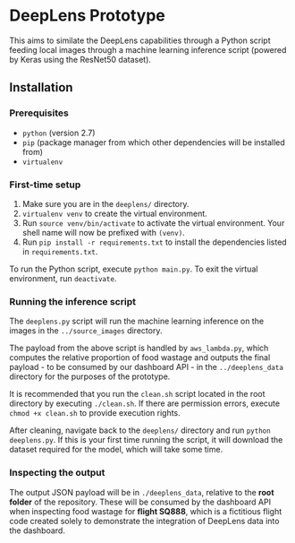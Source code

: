 # DeepLens Prototype
This aims to similate the DeepLens capabilities through a Python script feeding local images through a machine learning inference script (powered by Keras using the ResNet50 dataset).

## Installation

### Prerequisites
* `python` (version 2.7)
* `pip` (package manager from which other dependencies will be installed from)
* `virtualenv`

### First-time setup
1. Make sure you are in the `deeplens/` directory.
2. `virtualenv venv` to create the virtual environment.
3. Run `source venv/bin/activate` to activate the virtual environment. Your shell name will now be prefixed with `(venv)`.
4. Run `pip install -r requirements.txt` to install the dependencies listed in `requirements.txt`.

To run the Python script, execute `python main.py`.
To exit the virtual environment, run `deactivate`.

### Running the inference script
The `deeplens.py` script will run the machine learning inference on the images in the `../source_images` directory.

The payload from the above script is handled by `aws_lambda.py`, which computes the relative proportion of food wastage and outputs the final payload - to be consumed by our dashboard API - in the `../deeplens_data` directory for the purposes of the prototype.

It is recommended that you run the `clean.sh` script located in the root directory by executing `./clean.sh`. If there are permission errors, execute `chmod +x clean.sh` to provide execution rights.

After cleaning, navigate back to the `deeplens/` directory and run `python deeplens.py`. If this is your first time running the script, it will download the dataset required for the model, which will take some time.

### Inspecting the output
The output JSON payload will be in `./deeplens_data`, relative to the __root folder__ of the repository. These will be consumed by the dashboard API when inspecting food wastage for __flight SQ888__, which is a fictitious flight code created solely to demonstrate the integration of DeepLens data into the dashboard.

